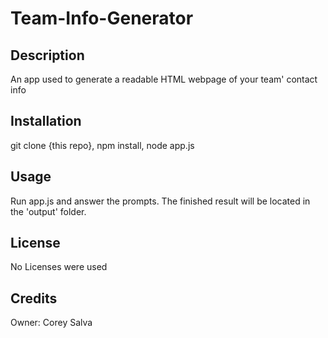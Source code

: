 # Team-Info-Generator

## Description
An app used to generate a readable HTML webpage of your team' contact info

## Installation
git clone {this repo}, npm install, node app.js

## Usage
Run app.js and answer the prompts. The finished result will be located in the 'output' folder.

## License

No Licenses were used

## Credits

Owner: Corey Salva